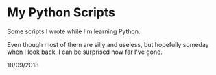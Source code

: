 # My Python Scripts

Some scripts I wrote while I'm learning Python.

Even though most of them are silly and useless, but hopefully someday when I look back, I can be surprised how far I've gone.

18/09/2018
